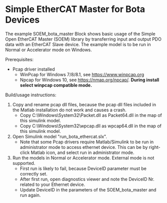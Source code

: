 # Simple EtherCAT Master for Bota Devices

The example SOEM_bota_master Block shows basic usage of the Simple Open EtherCAT Master (SOEM) library by transferring input and output PDO data with an EtherCAT Slave device. The example model is to be run in Normal or Accelerator mode on Windows. 

Prerequisites:
- Pcap driver installed
    - WinPcap for Windows 7/8/8.1, see https://www.winpcap.org
    - Npcap for Windows 10, see https://nmap.org/npcap/. **During install select winpcap compatible mode.**
    
Build/usage instructions:
1. Copy and rename pcap dll files, because the pcap dll files included in the Matlab installation do not work and causes a crash. 
    - Copy C:\Windows\System32\Packet.dll as Packet64.dll in the map of this simulink model.
    - Copy C:\Windows\System32\wpcap.dll as wpcap64.dll in the map of this simulink model.
2. Open Simulink model "run_bota_ethercat.slx".
    - Note that some Pcap drivers require Matlab/Simulink to be run in administrator mode to access ethernet device. This can be by right-click Matlab icon, and select run in administrator mode.
3. Run the models in Normal or Accelerator mode. External mode is not supported.
    - First run is likely to fail, because DeviceID parameter must be correctly set.
    - After first run, open diagnostics viewer and note the DeviceID Nr. related to your Ethernet device.
    - Update DeviceID in the parameters of the SOEM_bota_master and run again.
